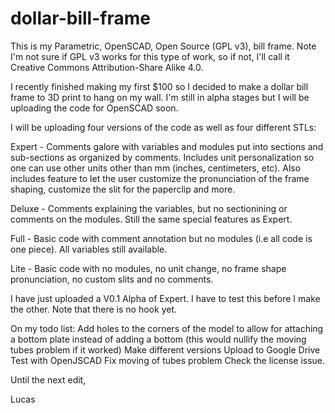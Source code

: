 dollar-bill-frame
=================

This is my Parametric, OpenSCAD, Open Source (GPL v3), bill frame. Note I'm not sure if GPL v3 works for this type of work, so if not, I'll call it Creative Commons Attribution-Share Alike 4.0. 

I recently finished making my first $100 so I decided to make a dollar bill frame to 3D print to hang on my wall. I'm still in alpha stages but I will be uploading the code for OpenSCAD soon. 

I will be uploading four versions of the code as well as four different STLs:

Expert - Comments galore with variables and modules put into sections and sub-sections as organized by comments. Includes unit personalization so one can use other units other than mm (inches, centimeters, etc). Also includes feature to let the user customize the pronunciation of the frame shaping, customize the slit for the paperclip and more.
  
Deluxe - Comments explaining the variables, but no sectionining or comments on the modules. Still the same special features as Expert.

Full - Basic code with comment annotation but no modules (i.e all code is one piece). All variables still available.

Lite - Basic code with no modules, no unit change, no frame shape pronunciation, no custom slits and no comments. 


I have just uploaded a V0.1 Alpha of Expert. I have to test this before I make the other. Note that there is no hook yet.  

On my todo list:
  Add holes to the corners of the model to allow for attaching a bottom plate instead of adding a bottom (this would nullify the moving tubes problem if it worked)
  Make different versions
  Upload to Google Drive
  Test with OpenJSCAD
  Fix moving of tubes problem
  Check the license issue. 

Until the next edit,

Lucas
  





